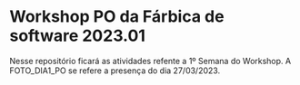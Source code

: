 # Workshop PO da Fárbica de software 2023.01
Nesse repositório ficará as atividades refente a 1º Semana do Workshop.
A FOTO_DIA1_PO se refere a presença do dia 27/03/2023.
